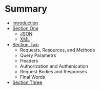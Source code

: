 # Summary

* [Introduction](README.md)
* [Section One](section-one.md)
    * [JSON](json.md)
    * [XML](xml.md)
* [Section Two](section-two.md)
    * Requests, Resources, and Methods
    * Query Parametrs
    * Headers
    * Authorization and Authenication
    * Request Bodies and Responses
    * Final Words
* [Section Three](section-three.md)

